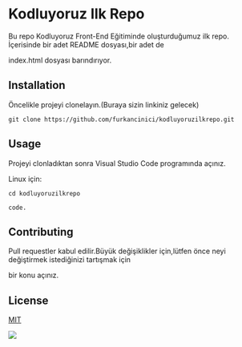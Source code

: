 
# Kodluyoruz Ilk Repo

Bu repo Kodluyoruz Front-End Eğitiminde oluşturduğumuz ilk repo. İçerisinde bir adet README dosyası,bir adet de 

index.html dosyası barındırıyor.

## Installation

Öncelikle projeyi clonelayın.(Buraya sizin linkiniz gelecek)

`git clone https://github.com/furkancinici/kodluyoruzilkrepo.git`

## Usage

Projeyi clonladıktan sonra Visual Studio Code programında açınız.

Linux için:

`cd kodluyoruzilkrepo`

`code.`

## Contributing

Pull requestler kabul edilir.Büyük değişiklikler için,lütfen önce neyi değiştirmek istediğinizi tartışmak için

bir konu açınız.

## License

[MIT](https://choosealicense.com/licenses/mit/)

![](https://i.pinimg.com/736x/dc/b9/d9/dcb9d943218a09ec5daa9ff06cbf8ee9.jpg)

